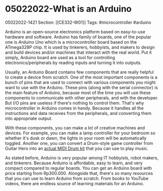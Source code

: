 # 05022022-What is an Arduino
05022022-1421
Section: [[CE332-W01]]
Tags: #microcontroller #arduino

Arduino is an open-source electronics platform based on easy-to-use hardware and software. Arduino has family of boards, one of the popular one is *Arduino Uno* which is a microcontroller board based on the ATmega328P chip. It is used by tinkerers, hobbyists, and makers to design and build devices and/or machines that interact with the real world. Put it simply, Arduino board are used as a tool for controlling electronics/peripherals by reading inputs and turning it into outputs.

Usually, an Arduino Board contains few components that are really helpful to create a device from scratch. One of the most important components is a bunch of pins that are used to connect with various components you might want to use with the Arduino. These pins (along with the serial connector) is the main feature of Arduino, because most of the time you will use these components to communicate with other peripherals, and with the developer. But I/O pins are useless if there's nothing to control them. That's why microcontroller in Arduino comes in handy. Because it handles all the instructions and data receives from the peripherals, and converting them into appropriate output. 

With these components, you can make a lot of creative machines and devices. For example, you can make a lamp controller for your bedroom so whether it's dusk or dawn, the lights in your room will be automatically toggled. Another one, you can convert a Drum-style game controller from Guitar Hero into an [actual MIDI Drum kit](https://archive.org/details/evan-kale-youtube-archive/Arduino+Drum+MIDI+_+Rock+Band+Guitar+Hero+Mod-vi-w_WqJjzQ.mkv) that you can use to play music.

As stated before, Arduino is very popular among IT hobbyists, robot makers, and tinkerers. Because Arduino is affordable, easy to learn, and very compact compared to regular boards. You can get an Arduino board with price starting from Rp300.000. Alongside that, there's so many resources that you can use to learn Arduino from scratch. From books to YouTube videos, there are endless source of learning materials for an Arduino.